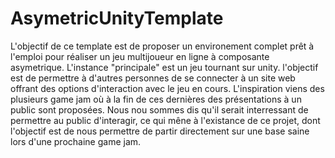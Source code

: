 # AsymetricUnityTemplate
L'objectif de ce template est de proposer un environement complet prêt à l'emploi pour réaliser un jeu multijoueur en ligne à composante asymetrique.
L'instance "principale" est un jeu tournant sur unity. l'objectif est de permettre à d'autres personnes de se connecter à un site web offrant des options d'interaction avec le jeu en cours.
L'inspiration viens des plusieurs game jam où à la fin de ces dernières des présentations à un public sont proposées. Nous nou sommes dis qu'il serait interressant de permettre au public d'interagir, ce qui mêne à l'existance de ce projet, dont l'objectif est de nous permettre de partir directement sur une base saine lors d'une prochaine game jam. 